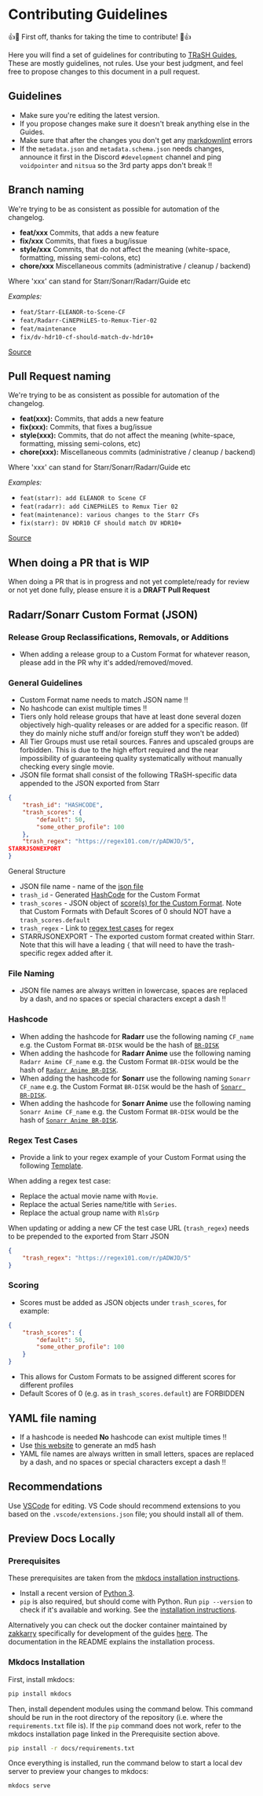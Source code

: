 # Contributing Guidelines

👍🎉 First off, thanks for taking the time to contribute! 🎉👍

Here you will find a set of guidelines for contributing to [TRaSH Guides](https://trash-guides.info/),
These are mostly guidelines, not rules. Use your best judgment, and feel free to propose changes to this document in a pull request.

## Guidelines

- Make sure you're editing the latest version.
- If you propose changes make sure it doesn't break anything else in the Guides.
- Make sure that after the changes you don't get any [markdownlint](https://github.com/markdownlint/markdownlint/blob/master/docs/RULES.md) errors
- If the `metadata.json` and `metadata.schema.json` needs changes, announce it first in the Discord `#development` channel and ping `voidpointer` and `nitsua` so the 3rd party apps don't break :bangbang:

## Branch naming

We're trying to be as consistent as possible for automation of the changelog.

- **feat/xxx** Commits, that adds a new feature
- **fix/xxx** Commits, that fixes a bug/issue
- **style/xxx** Commits, that do not affect the meaning (white-space, formatting, missing semi-colons, etc)
- **chore/xxx** Miscellaneous commits (administrative / cleanup / backend)

Where 'xxx' can stand for Starr/Sonarr/Radarr/Guide etc

_Examples:_

- `feat/Starr-ELEANOR-to-Scene-CF`
- `feat/Radarr-CiNEPHiLES-to-Remux-Tier-02`
- `feat/maintenance`
- `fix/dv-hdr10-cf-should-match-dv-hdr10+`

[Source](https://gist.github.com/qoomon/5dfcdf8eec66a051ecd85625518cfd13#types)

## Pull Request naming

We're trying to be as consistent as possible for automation of the changelog.

- **feat(xxx):** Commits, that adds a new feature
- **fix(xxx):** Commits, that fixes a bug/issue
- **style(xxx):** Commits, that do not affect the meaning (white-space, formatting, missing semi-colons, etc)
- **chore(xxx):** Miscellaneous commits (administrative / cleanup / backend)

Where 'xxx' can stand for Starr/Sonarr/Radarr/Guide etc

_Examples:_

- `feat(starr): add ELEANOR to Scene CF`
- `feat(radarr): add CiNEPHiLES to Remux Tier 02`
- `feat(maintenance): various changes to the Starr CFs`
- `fix(starr): DV HDR10 CF should match DV HDR10+`

[Source](https://gist.github.com/qoomon/5dfcdf8eec66a051ecd85625518cfd13#types)

## When doing a PR that is WIP

When doing a PR that is in progress and not yet complete/ready for review or not yet done fully, please ensure it is a **DRAFT Pull Request**

## Radarr/Sonarr Custom Format (JSON)

### Release Group Reclassifications, Removals, or Additions

- When adding a release group to a Custom Format for whatever reason, please add in the PR why it's added/removed/moved.

### General Guidelines

- Custom Format name needs to match JSON name :bangbang:
- No hashcode can exist multiple times :bangbang:
- Tiers only hold release groups that have at least done several dozen objectively high-quality releases or are added for a specific reason. (If they do mainly niche stuff and/or foreign stuff they won't be added)
- All Tier Groups must use retail sources. Fanres and upscaled groups are forbidden. This is due to the high effort required and the near impossibility of guaranteeing quality systematically without manually checking every single movie.
- JSON file format shall consist of the following TRaSH-specific data appended to the JSON exported from Starr

```json
{
    "trash_id": "HASHCODE",
    "trash_scores": {
        "default": 50,
        "some_other_profile": 100
    },
    "trash_regex": "https://regex101.com/r/pADWJD/5",
STARRJSONEXPORT
}
```

General Structure

- JSON file name - name of the [json file](#file-naming)
- `trash_id` - Generated [HashCode](#hashcode) for the Custom Format
- `trash_scores` - JSON object of [score(s) for the Custom Format](#scoring). Note that Custom Formats with Default Scores of 0 should NOT have a `trash_scores.default`
- `trash_regex` - Link to [regex test cases](#regex-test-cases) for regex
- STARRJSONEXPORT - The exported custom format created within Starr. Note that this will have a leading `{` that will need to have the trash-specific regex added after it.

### File Naming

- JSON file names are always written in lowercase, spaces are replaced by a dash, and no spaces or special characters except a dash :bangbang:

### Hashcode

- When adding the hashcode for **Radarr** use the following naming `CF_name` e.g. the Custom Format `BR-DISK` would be the hash of [`BR-DISK`](https://md5.gromweb.com/?string=BR-DISK)
- When adding the hashcode for **Radarr Anime** use the following naming `Radarr Anime CF_name` e.g. the Custom Format `BR-DISK` would be the hash of [`Radarr Anime BR-DISK`](https://md5.gromweb.com/?string=Radarr+Anime+BR-DISK).
- When adding the hashcode for **Sonarr** use the following naming `Sonarr CF_name` e.g. the Custom Format `BR-DISK` would be the hash of [`Sonarr BR-DISK`](https://md5.gromweb.com/?string=Sonarr+BR-DISK).
- When adding the hashcode for **Sonarr Anime** use the following naming `Sonarr Anime CF_name` e.g. the Custom Format `BR-DISK` would be the hash of [`Sonarr Anime BR-DISK`](https://md5.gromweb.com/?string=Sonarr+Anime+BR-DISK).

### Regex Test Cases

- Provide a link to your regex example of your Custom Format using the following [Template](https://regex101.com/r/4DypIW/1).

When adding a regex test case:

- Replace the actual movie name with `Movie`.
- Replace the actual Series name/title with `Series`.
- Replace the actual group name with `RlsGrp`

When updating or adding a new CF the test case URL (`trash_regex`) needs to be prepended to the exported from Starr JSON

```json
{
    "trash_regex": "https://regex101.com/r/pADWJD/5"
}
```

### Scoring

- Scores must be added as JSON objects under `trash_scores`, for example:

```json
{
    "trash_scores": {
        "default": 50,
        "some_other_profile": 100
    }
}
```

- This allows for Custom Formats to be assigned different scores for different profiles
- Default Scores of 0 (e.g. as in `trash_scores.default`) are FORBIDDEN

## YAML file naming

- If a hashcode is needed **No** hashcode can exist multiple times :bangbang:
- Use [this website](https://md5.gromweb.com) to generate an md5 hash
- YAML file names are always written in small letters, spaces are replaced by a dash, and no spaces or special characters except a dash :bangbang:

## Recommendations

Use [VSCode](https://code.visualstudio.com/) for editing. VS Code should recommend extensions to you
based on the `.vscode/extensions.json` file; you should install all of them.

## Preview Docs Locally

### Prerequisites

These prerequisites are taken from the [mkdocs installation instructions][mkdocinstall].

- Install a recent version of [Python 3](https://www.python.org/).
- `pip` is also required, but should come with Python. Run `pip --version` to check if it's available and working. See the [installation instructions](https://pip.pypa.io/en/stable/installation/).

[mkdocinstall]: https://www.mkdocs.org/user-guide/installation/

Alternatively you can check out the docker container maintained by [zakkarry](https://github.com/zakkarry) specifically for development of the guides [here](https://github.com/zakkarry/mkdocs). The documentation in the README explains the installation process.

### Mkdocs Installation

First, install mkdocs:

```bash
pip install mkdocs
```

Then, install dependent modules using the command below. This command should be run in the root
directory of the repository (i.e. where the `requirements.txt` file is). If the `pip` command does
not work, refer to the mkdocs installation page linked in the Prerequisite section above.

```bash
pip install -r docs/requirements.txt
```

Once everything is installed, run the command below to start a local dev server to preview your
changes to mkdocs:

```bash
mkdocs serve
```

